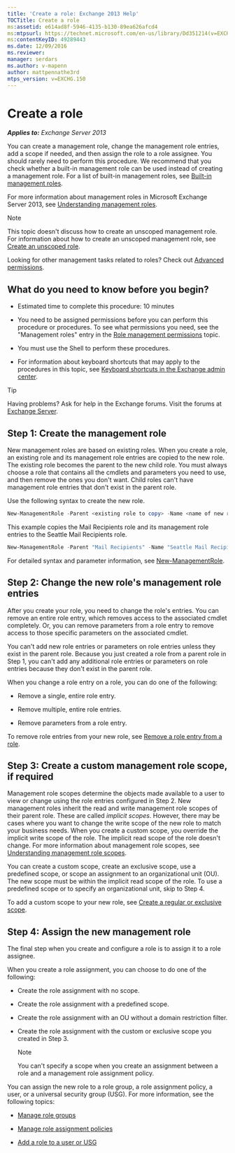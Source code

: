 ```yaml
---
title: 'Create a role: Exchange 2013 Help'
TOCTitle: Create a role
ms:assetid: e614ad8f-5946-4135-b130-89ea626afcd4
ms:mtpsurl: https://technet.microsoft.com/en-us/library/Dd351214(v=EXCHG.150)
ms:contentKeyID: 49289443
ms.date: 12/09/2016
ms.reviewer: 
manager: serdars
ms.author: v-mapenn
author: mattpennathe3rd
mtps_version: v=EXCHG.150
---
```


# Create a role

_**Applies to:** Exchange Server 2013_

You can create a management role, change the management role entries, add a scope if needed, and then assign the role to a role assignee. You should rarely need to perform this procedure. We recommend that you check whether a built-in management role can be used instead of creating a management role. For a list of built-in management roles, see [Built-in management roles](built-in-management-roles-exchange-2013-help.md).

For more information about management roles in Microsoft Exchange Server 2013, see [Understanding management roles](understanding-management-roles-exchange-2013-help.md).

> [!NOTE]
> This topic doesn't discuss how to create an unscoped management role. For information about how to create an unscoped management role, see <A href="create-an-unscoped-role-exchange-2013-help.md">Create an unscoped role</A>.

Looking for other management tasks related to roles? Check out [Advanced permissions](advanced-permissions-exchange-2013-help.md).

## What do you need to know before you begin?

- Estimated time to complete this procedure: 10 minutes

- You need to be assigned permissions before you can perform this procedure or procedures. To see what permissions you need, see the "Management roles" entry in the [Role management permissions](role-management-permissions-exchange-2013-help.md) topic.

- You must use the Shell to perform these procedures.

- For information about keyboard shortcuts that may apply to the procedures in this topic, see [Keyboard shortcuts in the Exchange admin center](keyboard-shortcuts-in-the-exchange-admin-center-2013-help.md).

> [!TIP]
> Having problems? Ask for help in the Exchange forums. Visit the forums at [Exchange Server](https://go.microsoft.com/fwlink/p/?linkid=60612).

## Step 1: Create the management role

New management roles are based on existing roles. When you create a role, an existing role and its management role entries are copied to the new role. The existing role becomes the parent to the new child role. You must always choose a role that contains all the cmdlets and parameters you need to use, and then remove the ones you don't want. Child roles can't have management role entries that don't exist in the parent role.

Use the following syntax to create the new role.

```powershell
New-ManagementRole -Parent <existing role to copy> -Name <name of new role>
```

This example copies the Mail Recipients role and its management role entries to the Seattle Mail Recipients role.

```powershell
New-ManagementRole -Parent "Mail Recipients" -Name "Seattle Mail Recipients"
```

For detailed syntax and parameter information, see [New-ManagementRole](https://technet.microsoft.com/en-us/library/dd298073\(v=exchg.150\)).

## Step 2: Change the new role's management role entries

After you create your role, you need to change the role's entries. You can remove an entire role entry, which removes access to the associated cmdlet completely. Or, you can remove parameters from a role entry to remove access to those specific parameters on the associated cmdlet.

You can't add new role entries or parameters on role entries unless they exist in the parent role. Because you just created a role from a parent role in Step 1, you can't add any additional role entries or parameters on role entries because they don't exist in the parent role.

When you change a role entry on a role, you can do one of the following:

- Remove a single, entire role entry.

- Remove multiple, entire role entries.

- Remove parameters from a role entry.

To remove role entries from your new role, see [Remove a role entry from a role](remove-a-role-entry-from-a-role-exchange-2013-help.md).

## Step 3: Create a custom management role scope, if required

Management role scopes determine the objects made available to a user to view or change using the role entries configured in Step 2. New management roles inherit the read and write management role scopes of their parent role. These are called *implicit scopes*. However, there may be cases where you want to change the write scope of the new role to match your business needs. When you create a custom scope, you override the implicit write scope of the role. The implicit read scope of the role doesn't change. For more information about management role scopes, see [Understanding management role scopes](understanding-management-role-scopes-exchange-2013-help.md).

You can create a custom scope, create an exclusive scope, use a predefined scope, or scope an assignment to an organizational unit (OU). The new scope must be within the implicit read scope of the role. To use a predefined scope or to specify an organizational unit, skip to Step 4.

To add a custom scope to your new role, see [Create a regular or exclusive scope](create-a-regular-or-exclusive-scope-exchange-2013-help.md).

## Step 4: Assign the new management role

The final step when you create and configure a role is to assign it to a role assignee.

When you create a role assignment, you can choose to do one of the following:

- Create the role assignment with no scope.

- Create the role assignment with a predefined scope.

- Create the role assignment with an OU without a domain restriction filter.

- Create the role assignment with the custom or exclusive scope you created in Step 3.

  > [!NOTE]
  > You can't specify a scope when you create an assignment between a role and a management role assignment policy.

You can assign the new role to a role group, a role assignment policy, a user, or a universal security group (USG). For more information, see the following topics:

- [Manage role groups](manage-role-groups-exchange-2013-help.md)

- [Manage role assignment policies](manage-role-assignment-policies-exchange-2013-help.md)

- [Add a role to a user or USG](add-a-role-to-a-user-or-usg-exchange-2013-help.md)
